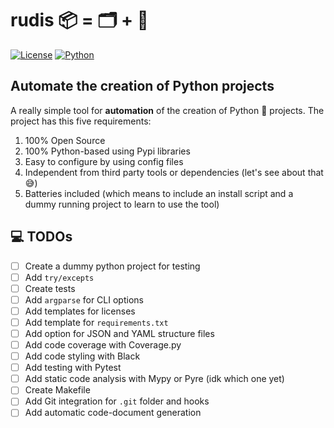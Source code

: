 
# rudis  📦 = 🗂️ + 🔨

[![License](https://img.shields.io/badge/license-GPLv3-blue)](https://pypi.org/project/make-py/)
[![Python](https://img.shields.io/badge/python-v3.8.10%2B-green)](https://www.python.org/)

## Automate the creation of Python projects

A really simple tool for **automation** of the creation of Python 🐍 projects. The project has this five requirements:

1. 100% Open Source
2. 100% Python-based using Pypi libraries
3. Easy to configure by using config files
4. Independent from third party tools or dependencies (let's see about that 😅)
5. Batteries included (which means to include an install script and a dummy running project to learn to use the tool)

## 💻 TODOs

- [ ] Create a dummy python project for testing
- [ ] Add `try/excepts`
- [ ] Create tests
- [ ] Add `argparse` for CLI options
- [ ] Add templates for licenses
- [ ] Add template for `requirements.txt`
- [ ] Add option for JSON and YAML structure files
- [ ] Add code coverage with Coverage.py
- [ ] Add code styling with Black
- [ ] Add testing with Pytest
- [ ] Add static code analysis with Mypy or Pyre (idk which one yet)
- [ ] Create Makefile
- [ ] Add Git integration for `.git` folder and hooks
- [ ] Add automatic code-document generation
